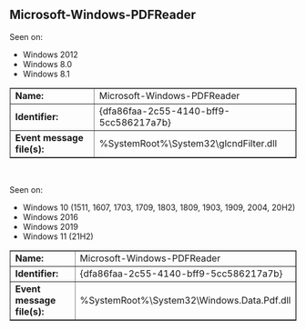 ## Microsoft-Windows-PDFReader

Seen on:
* Windows 2012
* Windows 8.0
* Windows 8.1

<table border="1" class="docutils">
  <tbody>
    <tr>
      <td><b>Name:</b></td>
      <td>Microsoft-Windows-PDFReader</td>
    </tr>
    <tr>
      <td><b>Identifier:</b></td>
      <td>{dfa86faa-2c55-4140-bff9-5cc586217a7b}</td>
    </tr>
    <tr>
      <td><b>Event message file(s):</b></td>
      <td>%SystemRoot%\System32\glcndFilter.dll</td>
    </tr>
  </tbody>
</table>

&nbsp;

Seen on:
* Windows 10 (1511, 1607, 1703, 1709, 1803, 1809, 1903, 1909, 2004, 20H2)
* Windows 2016
* Windows 2019
* Windows 11 (21H2)

<table border="1" class="docutils">
  <tbody>
    <tr>
      <td><b>Name:</b></td>
      <td>Microsoft-Windows-PDFReader</td>
    </tr>
    <tr>
      <td><b>Identifier:</b></td>
      <td>{dfa86faa-2c55-4140-bff9-5cc586217a7b}</td>
    </tr>
    <tr>
      <td><b>Event message file(s):</b></td>
      <td>%SystemRoot%\System32\Windows.Data.Pdf.dll</td>
    </tr>
  </tbody>
</table>

&nbsp;


